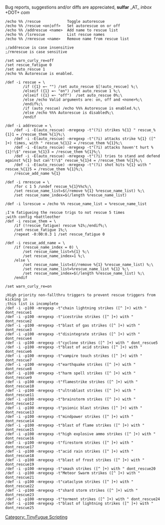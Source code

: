 Bug reports, suggestions and/or diffs are appreciated, **sulfar** \_AT\_
*inbox* +DOT+ *com*

    /echo %% /rescue            Toggle autorescue
    /echo %% /rescue <on|off>   Set autorescue on or off
    /echo %% /addrescue <name>  Add name to rescue list
    /echo %% /lsrescue          List rescue names
    /echo %% /rmrescue <name>   Remove name from rescue list

    ;/addrescue is case insensitive
    ;/rmrescue is case sensitive

    /set warn_curly_re=off
    /set rescue_fatigue 0
    /set auto_rescue 1
    /echo %% Autorescue is enabled.

    /def -i rescue = \
            /if ({1} =~ "") /set auto_rescue $[!auto_rescue] %;\
            /elseif ({1} =~ "on") /set auto_rescue 1 %;\
            /elseif ({1} =~ "off")  /set auto_rescue 0%;\
            /else /echo Valid arguments are: on, off and <none>%;\
            /endif%;\
            /if (auto_rescue) /echo %%% Autorescue is enabled.%;\
            /else /echo %%% Autorescue is disabled%;\
            /endif

    /def -i addrescue = \
        /def -i -E(auto_rescue) -mregexp -t"(?i) strikes %{1} " rescue_%{1}1 = /rescue_them %{1}%;\
        /def -i -E(auto_rescue) -mregexp -t"(?i) attacks strike %{1} ([^ ]+) times, with " rescue_%{1}2 = /rescue_them %{1}%;\
        /def -i -E(auto_rescue) -mregexp -t"(?i) attacks haven't hurt %{1}!\$" rescue_%{1}3 = /rescue_them %{1}%;\
        /def -i -E(auto_rescue) -mregexp -t"(?i) tries to stand and defend against %{1} but can't!\$" rescue_%{1}4 = /rescue_them %{1}%;\
        /def -i -E(auto_rescue) -mregexp -t"(?i) shot hits %{1} with " rescue_%{1}5 = /rescue_them %{1}%;\
        /rescue_add_name %{1}

    /def -i rmrescue = \
        /for c 1 5 /undef rescue_%{1}%%c%;\
        /set rescue_name_list=$(/remove %{1} %rescue_name_list) %;\
        /set rescue_name_index=$(/length %rescue_name_list)

    /def -i lsrescue = /echo %% rescue_name_list = %rescue_name_list

    ;I'm fatigueing the rescue trigs to not rescue 5 times
    ;with config +battleother
    /def -i rescue_them = \
        /if (!rescue_fatigue) rescue %1%;/endif%;\
        /set rescue_fatigue 1%;\
        /repeat -0:00:0.3 1 /set rescue_fatigue 0

    /def -i rescue_add_name = \
        /if (rescue_name_index = 0) \
            /set rescue_name_list=%{1} %;\
            /set rescue_name_index=1 %;\
        /else \
            /set rescue_name_list=$(/remove %{1} %rescue_name_list) %;\
            /set rescue_name_list=%rescue_name_list %{1} %;\
            /set rescue_name_index=$(/length %rescue_name_list) %;\
        /endif

    /set warn_curly_re=on

    ;High priority non-fallthru triggers to prevent rescue triggers from kicking in
    ;this list is incomplete
    /def -i -p100 -mregexp -t"chain lightning strikes ([^ ]+) with " dont_rescue1
    /def -i -p100 -mregexp -t"icestrike strikes ([^ ]+) with " dont_rescue2
    /def -i -p100 -mregexp -t"blast of gas strikes ([^ ]+) with " dont_rescue3
    /def -i -p100 -mregexp -t"disintegrate strikes ([^ ]+) with " dont_rescue4
    /def -i -p100 -mregexp -t"cyclone strikes ([^ ]+) with " dont_rescue5
    /def -i -p100 -mregexp -t"blast of acid strikes ([^ ]+) with " dont_rescue6
    /def -i -p100 -mregexp -t"vampire touch strikes ([^ ]+) with " dont_rescue7
    /def -i -p100 -mregexp -t"earthquake strikes ([^ ]+) with " dont_rescue8
    /def -i -p100 -mregexp -t"harm spell strikes ([^ ]+) with " dont_rescue9
    /def -i -p100 -mregexp -t"flamestrike strikes ([^ ]+) with " dont_rescue10
    /def -i -p100 -mregexp -t"ultrablast strikes ([^ ]+) with " dont_rescue11
    /def -i -p100 -mregexp -t"brainstorm strikes ([^ ]+) with " dont_rescue12
    /def -i -p100 -mregexp -t"psionic blast strikes ([^ ]+) with " dont_rescue13
    /def -i -p100 -mregexp -t"mindpower strikes ([^ ]+) with " dont_rescue14
    /def -i -p100 -mregexp -t"blast of flame strikes ([^ ]+) with " dont_rescue15
    /def -i -p100 -mregexp -t"high explosive ammo strikes ([^ ]+) with " dont_rescue16
    /def -i -p100 -mregexp -t"firestorm strikes ([^ ]+) with " dont_rescue17
    /def -i -p100 -mregexp -t"acid rain strikes ([^ ]+) with " dont_rescue18
    /def -i -p100 -mregexp -t"blast of frost strikes ([^ ]+) with " dont_rescue19
    /def -i -p100 -mregexp -t"smash strikes ([^ ]+) with " dont_rescue20
    /def -i -p100 -mregexp -t"Meteor Swarm strikes ([^ ]+) with " dont_rescue21
    /def -i -p100 -mregexp -t"cataclysm strikes ([^ ]+) with " dont_rescue22
    /def -i -p100 -mregexp -t"shard storm strikes ([^ ]+) with " dont_rescue23
    /def -i -p100 -mregexp -t"torment strikes ([^ ]+) with " dont_rescue24
    /def -i -p100 -mregexp -t"blast of lightning strikes ([^ ]+) with " dont_rescue25

[Category: TinyFugue
Scripting](Category:_TinyFugue_Scripting "wikilink")
